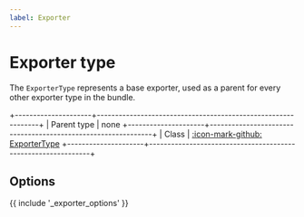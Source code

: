 ```yaml
---
label: Exporter
---
```


# Exporter type

The `ExporterType` represents a base exporter, used as a parent for every other exporter type in the bundle.

+---------------------+--------------------------------------------------------------+
| Parent type         | none
+---------------------+--------------------------------------------------------------+
| Class               | [:icon-mark-github: ExporterType](https://github.com/Kreyu/data-table-bundle/blob/main/src/Exporter/Type/ExporterType.php)
+---------------------+--------------------------------------------------------------+

## Options

{{ include '_exporter_options' }}
